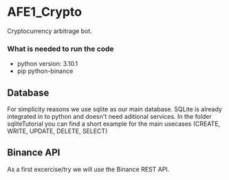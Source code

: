 # AFE1_Crypto

Cryptocurrency arbitrage bot.

### What is needed to run the code

- python version: 3.10.1
- pip python-binance

## Database

For simplicity reasons we use sqlite as our main database. SQLite is already integrated in to python and doesn't need aditional services.
In the folder sqliteTutorial you can find a short example for the main usecases (CREATE, WRITE, UPDATE, DELETE, SELECT)

## Binance API

As a first excercise/try we will use the Binance REST API.
